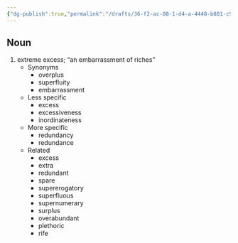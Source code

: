 ```yaml
---
{"dg-publish":true,"permalink":"/drafts/36-f2-ac-08-1-d4-a-4448-b881-c9-c7-a3-fa-3-a63/","dgHomeLink":true,"dgPassFrontmatter":false}
---
```




## Noun

1. extreme excess; “an embarrassment of riches”
	- Synonyms
		- overplus
		- superfluity
		- embarrassment
	- Less specific
		- excess
		- excessiveness
		- inordinateness
	- More specific
		- redundancy
		- redundance
	- Related
		- excess
		- extra
		- redundant
		- spare
		- supererogatory
		- superfluous
		- supernumerary
		- surplus
		- overabundant
		- plethoric
		- rife

